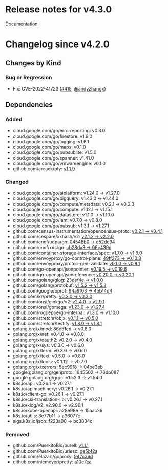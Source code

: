 # Release notes for v4.3.0

[Documentation](https://kubernetes-csi.github.io)

# Changelog since v4.2.0

## Changes by Kind

### Bug or Regression

- Fix: CVE-2022-41723 ([#415](https://github.com/kubernetes-csi/csi-sidecars/pkg/attacher/pull/415), [@andyzhangx](https://github.com/andyzhangx))

## Dependencies

### Added
- cloud.google.com/go/errorreporting: v0.3.0
- cloud.google.com/go/firestore: v1.9.0
- cloud.google.com/go/logging: v1.6.1
- cloud.google.com/go/maps: v0.1.0
- cloud.google.com/go/pubsublite: v1.5.0
- cloud.google.com/go/spanner: v1.41.0
- cloud.google.com/go/vmwareengine: v0.1.0
- github.com/creack/pty: [v1.1.9](https://github.com/creack/pty/tree/v1.1.9)

### Changed
- cloud.google.com/go/aiplatform: v1.24.0 → v1.27.0
- cloud.google.com/go/bigquery: v1.43.0 → v1.44.0
- cloud.google.com/go/compute/metadata: v0.2.1 → v0.2.3
- cloud.google.com/go/compute: v1.12.1 → v1.15.1
- cloud.google.com/go/datastore: v1.1.0 → v1.10.0
- cloud.google.com/go/iam: v0.7.0 → v0.8.0
- cloud.google.com/go/pubsub: v1.3.1 → v1.27.1
- github.com/census-instrumentation/opencensus-proto: [v0.2.1 → v0.4.1](https://github.com/census-instrumentation/opencensus-proto/compare/v0.2.1...v0.4.1)
- github.com/cespare/xxhash/v2: [v2.1.2 → v2.2.0](https://github.com/cespare/xxhash/v2/compare/v2.1.2...v2.2.0)
- github.com/cncf/udpa/go: [04548b0 → c52dc94](https://github.com/cncf/udpa/go/compare/04548b0...c52dc94)
- github.com/cncf/xds/go: [cb28da3 → 06c439d](https://github.com/cncf/xds/go/compare/cb28da3...06c439d)
- github.com/container-storage-interface/spec: [v1.7.0 → v1.8.0](https://github.com/container-storage-interface/spec/compare/v1.7.0...v1.8.0)
- github.com/envoyproxy/go-control-plane: [49ff273 → v0.10.3](https://github.com/envoyproxy/go-control-plane/compare/49ff273...v0.10.3)
- github.com/envoyproxy/protoc-gen-validate: [v0.1.0 → v0.9.1](https://github.com/envoyproxy/protoc-gen-validate/compare/v0.1.0...v0.9.1)
- github.com/go-openapi/jsonpointer: [v0.19.5 → v0.19.6](https://github.com/go-openapi/jsonpointer/compare/v0.19.5...v0.19.6)
- github.com/go-openapi/jsonreference: [v0.20.0 → v0.20.1](https://github.com/go-openapi/jsonreference/compare/v0.20.0...v0.20.1)
- github.com/golang/glog: [23def4e → v1.0.0](https://github.com/golang/glog/compare/23def4e...v1.0.0)
- github.com/golang/protobuf: [v1.5.2 → v1.5.3](https://github.com/golang/protobuf/compare/v1.5.2...v1.5.3)
- github.com/google/pprof: [94a9f03 → 4bb14d4](https://github.com/google/pprof/compare/94a9f03...4bb14d4)
- github.com/kr/pretty: [v0.2.0 → v0.3.0](https://github.com/kr/pretty/compare/v0.2.0...v0.3.0)
- github.com/onsi/ginkgo/v2: [v2.4.0 → v2.9.1](https://github.com/onsi/ginkgo/v2/compare/v2.4.0...v2.9.1)
- github.com/onsi/gomega: [v1.23.0 → v1.27.4](https://github.com/onsi/gomega/compare/v1.23.0...v1.27.4)
- github.com/rogpeppe/go-internal: [v1.3.0 → v1.10.0](https://github.com/rogpeppe/go-internal/compare/v1.3.0...v1.10.0)
- github.com/stretchr/objx: [v0.1.1 → v0.5.0](https://github.com/stretchr/objx/compare/v0.1.1...v0.5.0)
- github.com/stretchr/testify: [v1.8.0 → v1.8.1](https://github.com/stretchr/testify/compare/v1.8.0...v1.8.1)
- golang.org/x/mod: 86c51ed → v0.8.0
- golang.org/x/net: v0.4.0 → v0.8.0
- golang.org/x/oauth2: v0.2.0 → v0.4.0
- golang.org/x/sys: v0.3.0 → v0.6.0
- golang.org/x/term: v0.3.0 → v0.6.0
- golang.org/x/text: v0.5.0 → v0.8.0
- golang.org/x/tools: v0.1.12 → v0.7.0
- golang.org/x/xerrors: 5ec99f8 → 04be3eb
- google.golang.org/genproto: 1645502 → 76db087
- google.golang.org/grpc: v1.52.3 → v1.54.0
- k8s.io/api: v0.26.1 → v0.27.1
- k8s.io/apimachinery: v0.26.1 → v0.27.1
- k8s.io/client-go: v0.26.1 → v0.27.1
- k8s.io/csi-translation-lib: v0.26.1 → v0.27.1
- k8s.io/klog/v2: v2.90.0 → v2.90.1
- k8s.io/kube-openapi: a28e98e → 15aac26
- k8s.io/utils: 8e77b1f → a36077c
- sigs.k8s.io/json: f223a00 → bc3834c

### Removed
- github.com/PuerkitoBio/purell: [v1.1.1](https://github.com/PuerkitoBio/purell/tree/v1.1.1)
- github.com/PuerkitoBio/urlesc: [de5bf2a](https://github.com/PuerkitoBio/urlesc/tree/de5bf2a)
- github.com/elazarl/goproxy: [947c36d](https://github.com/elazarl/goproxy/tree/947c36d)
- github.com/niemeyer/pretty: [a10e7ca](https://github.com/niemeyer/pretty/tree/a10e7ca)
